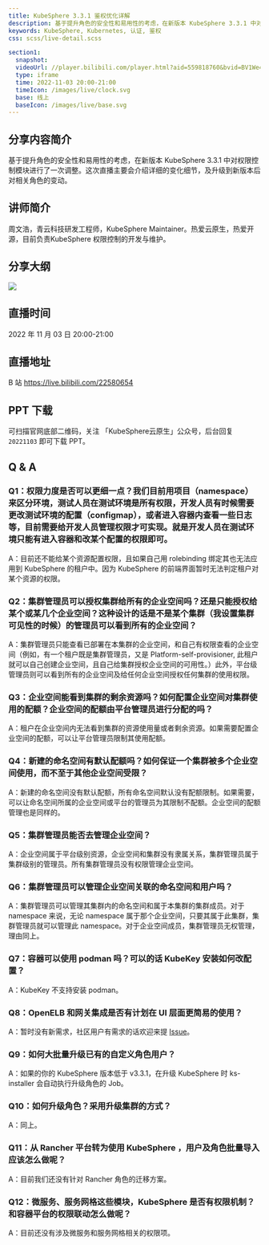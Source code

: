 ```yaml
---
title: KubeSphere 3.3.1 鉴权优化详解
description: 基于提升角色的安全性和易用性的考虑，在新版本 KubeSphere 3.3.1 中对权限控制模块进行了一次调整。
keywords: KubeSphere, Kubernetes, 认证, 鉴权
css: scss/live-detail.scss

section1:
  snapshot: 
  videoUrl: //player.bilibili.com/player.html?aid=559818760&bvid=BV1We4y117W7&cid=880915086&page=1&high_quality=1
  type: iframe
  time: 2022-11-03 20:00-21:00
  timeIcon: /images/live/clock.svg
  base: 线上
  baseIcon: /images/live/base.svg
---
```

## 分享内容简介

基于提升角色的安全性和易用性的考虑，在新版本 KubeSphere 3.3.1 中对权限控制模块进行了一次调整。这次直播主要会介绍详细的变化细节，及升级到新版本后对相关角色的变动。

## 讲师简介

周文浩，青云科技研发工程师，KubeSphere Maintainer。热爱云原生，热爱开源，目前负责KubeSphere 权限控制的开发与维护。

## 分享大纲

![](https://pek3b.qingstor.com/kubesphere-community/images/authorization1103-live.png)

## 直播时间

2022 年 11 月 03 日 20:00-21:00

## 直播地址

B 站  https://live.bilibili.com/22580654

## PPT 下载

可扫描官网底部二维码，关注 「KubeSphere云原生」公众号，后台回复 `20221103` 即可下载 PPT。

## Q & A

### Q1：权限力度是否可以更细一点？我们目前用项目（namespace）来区分环境，测试人员在测试环境是所有权限，开发人员有时候需要更改测试环境的配置（configmap），或者进入容器内查看一些日志等，目前需要给开发人员管理权限才可实现。就是开发人员在测试环境只能有进入容器和改某个配置的权限即可。

A：目前还不能给某个资源配置权限，且如果自己用 rolebinding 绑定其也无法应用到 KubeSphere 的租户中。因为 KubeSphere 的前端界面暂时无法判定租户对某个资源的权限。

### Q2：集群管理员可以授权集群给所有的企业空间吗？还是只能授权给某个或某几个企业空间？这种设计的话是不是某个集群（我设置集群可见性的时候）的管理员可以看到所有的企业空间？

A：集群管理员只能查看已部署在本集群的企业空间，和自己有权限查看的企业空间（例如，有一个租户既是集群管理员，又是 Platform-self-provisioner, 此租户就可以自己创建企业空间，且自己给集群授权企业空间的可用性。）此外，平台级管理员则可以看到所有的企业空间及给任何企业空间授权任何集群的使用权限。

### Q3：企业空间能看到集群的剩余资源吗？如何配置企业空间对集群使用的配额？企业空间的配额由平台管理员进行分配的吗？

A：租户在企业空间内无法看到集群的资源使用量或者剩余资源。如果需要配置企业空间的配额，可以让平台管理员限制其使用配额。

### Q4：新建的命名空间有默认配额吗？如何保证一个集群被多个企业空间使用，而不至于其他企业空间受限？

A：新建的命名空间没有默认配额，所有命名空间默认没有配额限制。如果需要，可以让命名空间所属的企业空间或平台的管理员为其限制不配额。企业空间的配额管理也是同样的。

### Q5：集群管理员能否去管理企业空间？

A：企业空间属于平台级别资源，企业空间和集群没有隶属关系，集群管理员属于集群级别的管理员。所有集群管理员没有权限管理企业空间。

### Q6：集群管理员可以管理企业空间关联的命名空间和用户吗？

A：集群管理员可以管理其集群内的命名空间和属于本集群的集群成员。对于 namespace 来说，无论 namespace 属于那个企业空间，只要其属于此集群，集群管理员就可以管理此 namespace。对于企业空间成员，集群管理员无权管理，理由同上。

### Q7：容器可以使用 podman 吗？可以的话 KubeKey 安装如何改配置？

A：KubeKey 不支持安装 podman。

### Q8：OpenELB 和网关集成是否有计划在 UI 层面更简易的使用？

A：暂时没有新需求，社区用户有需求的话欢迎来提 [Issue](https://github.com/openelb/openelb/issues)。

### Q9：如何大批量升级已有的自定义角色用户？

A：如果的你的 KubeSphere 版本低于 v3.3.1，在升级 KubeSphere 时 ks-installer 会自动执行升级角色的 Job。

### Q10：如何升级角色？采用升级集群的方式？

A：同上。

### Q11：从 Rancher 平台转为使用 KubeSphere ，用户及角色批量导入应该怎么做呢？

A：目前我们还没有针对 Rancher 角色的迁移方案。

### Q12：微服务、服务网格这些模块，KubeSphere 是否有权限机制？和容器平台的权限联动怎么做呢？

A：目前还没有涉及微服务和服务网格相关的权限项。
